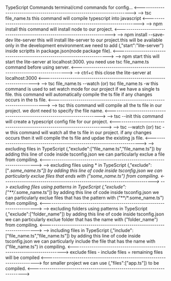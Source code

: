 TypeScript Commands terminal/cmd commands for config...
<------------------------------------------------------------------------->
--> tsc file_name.ts 
this command will compile typescript into javascript
<------------------------------------------------------------------------->
--> npm install
this command will install node to our project.
<------------------------------------------------------------------------->
--> npm install --save-dev lite-server
this will install lite-server to our project.this will be available only in the development environment.we need to add (,"start":"lite-server") inside scriptts in package.json(node package file).
<------------------------------------------------------------------------->
--> npm start
this will start the lite-server at localhost:3000.
you need use tsc file_name.ts command before using server.
<------------------------------------------------------------------------->
--> ctrl+c
this close the lite-server at localhost:3000
<------------------------------------------------------------------------->
--> tsc file_name.ts --watch (or) tsc file_name.ts -w
this command is used to set watch mode for our project if we have a single ts file. this command will automatically compile the ts file if any changes occurs in the ts file.
<------------------------------------------------------------------------->
--> tsc
this command will compile all the ts file in our project. we dont need to specify the file name.
<------------------------------------------------------------------------->
--> tsc --init
this command will create a typescript config file for our project.
<------------------------------------------------------------------------->
--> tsc --watch (or) tsc -w
this command will watch all the ts file in our project. if any changes occurs then it will compile the ts file and updae the existing js file.
<------------------------------------------------------------------------->
--> excluding files in TypeScript
(,"exclude":["file_name.ts","file_name.ts"])
by adding this line of code inside tsconfig.json we can particularly exclue a file from compiling.
<------------------------------------------------------------------------->
--> excluding files using * in TypeScript
(,"exclude":["*.some_name.ts"])
by adding this line of code inside tsconfig.json we can particularly exclue files that ends with ("some_name.ts") from compiling.
<------------------------------------------------------------------------->
--> excluding files using patterns in TypeScript
(,"exclude":["**/*.some_name.ts"])
by adding this line of code inside tsconfig.json we can particularly exclue files that has the pattern with ("**/*.some_name.ts") from compiling.
<------------------------------------------------------------------------->
--> excluding folders using patterns in TypeScript
(,"exclude":["folder_name"])
by adding this line of code inside tsconfig.json we can particularly exclue folder that has the name with ("folder_name") from compiling.
<------------------------------------------------------------------------->
 --> including files in TypeScript
(,"include":["file_name.ts","file_name.ts"])
by adding this line of code inside tsconfig.json we can particularly include  the file that has the name with ("file_name.ts") in compiling.
<------------------------------------------------------------------------->
exclude files - include files = remaining files will be compiled
<-------------------------------------------------------------------------> 
for smaller project we can use (,"files":["app.ts"]) to be compiled.
<------------------------------------------------------------------------->
